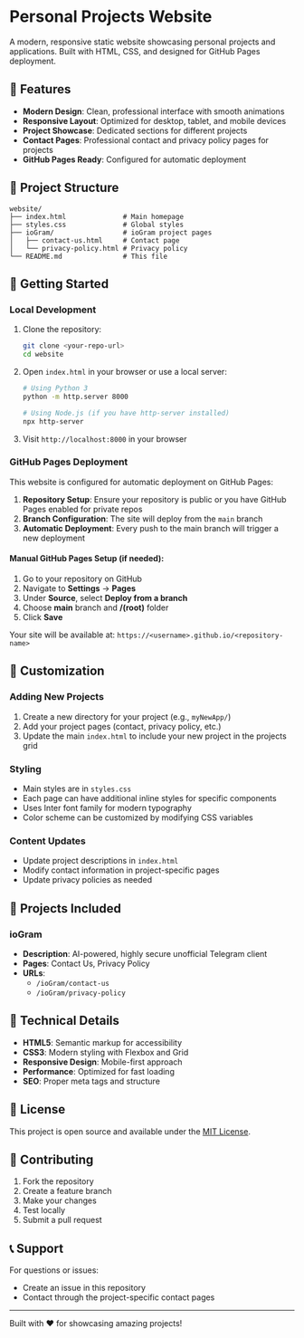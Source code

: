 # Personal Projects Website

A modern, responsive static website showcasing personal projects and applications. Built with HTML, CSS, and designed for GitHub Pages deployment.

## 🌟 Features

- **Modern Design**: Clean, professional interface with smooth animations
- **Responsive Layout**: Optimized for desktop, tablet, and mobile devices
- **Project Showcase**: Dedicated sections for different projects
- **Contact Pages**: Professional contact and privacy policy pages for projects
- **GitHub Pages Ready**: Configured for automatic deployment

## 📁 Project Structure

```
website/
├── index.html              # Main homepage
├── styles.css              # Global styles
├── ioGram/                 # ioGram project pages
│   ├── contact-us.html     # Contact page
│   └── privacy-policy.html # Privacy policy
└── README.md               # This file
```

## 🚀 Getting Started

### Local Development

1. Clone the repository:
   ```bash
   git clone <your-repo-url>
   cd website
   ```

2. Open `index.html` in your browser or use a local server:
   ```bash
   # Using Python 3
   python -m http.server 8000
   
   # Using Node.js (if you have http-server installed)
   npx http-server
   ```

3. Visit `http://localhost:8000` in your browser

### GitHub Pages Deployment

This website is configured for automatic deployment on GitHub Pages:

1. **Repository Setup**: Ensure your repository is public or you have GitHub Pages enabled for private repos
2. **Branch Configuration**: The site will deploy from the `main` branch
3. **Automatic Deployment**: Every push to the main branch will trigger a new deployment

#### Manual GitHub Pages Setup (if needed):

1. Go to your repository on GitHub
2. Navigate to **Settings** → **Pages**
3. Under **Source**, select **Deploy from a branch**
4. Choose **main** branch and **/(root)** folder
5. Click **Save**

Your site will be available at: `https://<username>.github.io/<repository-name>`

## 🎨 Customization

### Adding New Projects

1. Create a new directory for your project (e.g., `myNewApp/`)
2. Add your project pages (contact, privacy policy, etc.)
3. Update the main `index.html` to include your new project in the projects grid

### Styling

- Main styles are in `styles.css`
- Each page can have additional inline styles for specific components
- Uses Inter font family for modern typography
- Color scheme can be customized by modifying CSS variables

### Content Updates

- Update project descriptions in `index.html`
- Modify contact information in project-specific pages
- Update privacy policies as needed

## 📱 Projects Included

### ioGram
- **Description**: AI-powered, highly secure unofficial Telegram client
- **Pages**: Contact Us, Privacy Policy
- **URLs**: 
  - `/ioGram/contact-us`
  - `/ioGram/privacy-policy`

## 🔧 Technical Details

- **HTML5**: Semantic markup for accessibility
- **CSS3**: Modern styling with Flexbox and Grid
- **Responsive Design**: Mobile-first approach
- **Performance**: Optimized for fast loading
- **SEO**: Proper meta tags and structure

## 📄 License

This project is open source and available under the [MIT License](LICENSE).

## 🤝 Contributing

1. Fork the repository
2. Create a feature branch
3. Make your changes
4. Test locally
5. Submit a pull request

## 📞 Support

For questions or issues:
- Create an issue in this repository
- Contact through the project-specific contact pages

---

Built with ❤️ for showcasing amazing projects! 